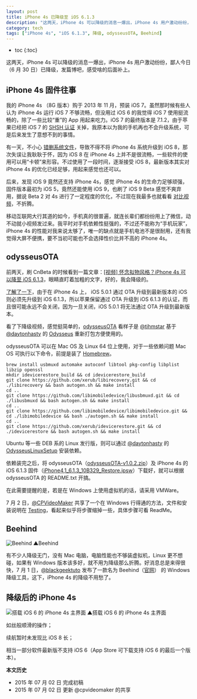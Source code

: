 ```yaml
---
layout: post
title: iPhone 4s 已降级至 iOS 6.1.3
description: "这两天，iPhone 4s 可以降级的消息一爆出，iPhone 4s 用户激动纷纷，鄙人今日（6 月 30 日）已降级，发篇博吧，感受啥的后面补上。"
category: tech
tags: ["iPhone 4s", "iOS 6.1.3", 降级, odysseusOTA, Beehind]
---
```


* toc
{:toc}

这两天，iPhone 4s 可以降级的消息一爆出，iPhone 4s 用户激动纷纷，鄙人今日（6 月 30 日）已降级，发篇博吧，感受啥的后面补上。

## iPhone 4s 固件往事

我的 iPhone 4s （8G 版本）购于 2013 年 11 月，预装 iOS 7。虽然那时候有些人认为 iPhone 4s 运行 iOS 7 不够流畅，但没用过 iOS 6 的我觉得 iOS 7 使用挺流畅的，除了一些比较“重”的 App 用起来吃力。iOS 7 的最终版本是 7.1.2，由于苹果已经把 iOS 7 的 [SHSH 认证](https://www.theiphonewiki.com/wiki/SHSH) 关掉，我原本以为我的手机再也不会升级系统，可是后来发生了意想不到的事情。

有一天，不小心 [错删系统文件](/shuangpin-for-iphone.html#section)，导致不得不将 iPhone 4s 系统升级到 iOS 8，那次失误让我耿耿于怀，因为 iOS 8 在 iPhone 4s 上并不是很流畅，一些软件的使用可以用“卡顿”来形容。不过使用了一段时间，逐渐接受 iOS 8，最新版本其实对 iPhone 4s 的优化已经足够，用起来感觉也还可以。

后来，发现 iOS 9 竟然还支持 iPhone 4s，感觉 iPhone 4s 的生命力足够顽强，固件版本最初为 iOS 5，竟然还能使用 iOS 9，也刷了 iOS 9 Beta 感觉不爽弃用，据说 Beta 2 对 4s 进行了一定程度的优化，不过现在我最多也就看看 [对比视频](https://www.youtube.com/channel/UCg7ckDevnFST7lWlCCZ1c3w)，不折腾。

移动互联网大行其道的如今，手机真的很普遍，就连长辈们都纷纷用上了微信，动不动就小视频发过来。我平时对手机依赖性挺强的，不过还不能称为“手机玩家”，iPhone 4s 的性能对我来说太够了，唯一的缺点就是手机电池不是很耐用，还有我觉得大屏不便携，要不当初可能也不会选择性价比并不高的 iPhone 4s。

## odysseusOTA

前两天，刷 CnBeta 的时候看到一篇文章：[[视频] 怀念拟物风格？iPhone 4s 可以降至 iOS 6.1.3](http://www.cnbeta.com/articles/406483.htm)，眼睛直盯着加粗的文字，好的，我会降级的。

[了解了一下](http://www.reddit.com/r/jailbreak/comments/3bfrd5/)，由于在 iPhone 4s 上， iOS 5.0.1 通过 OTA 升级到最新版本的 iOS 则必须先升级到 iOS 6.1.3，所以苹果保留通过 OTA 升级到 iOS 6.1.3 的认证，而且很可能永远不会关闭，因为一旦关闭，iOS 5.0.1 将无法通过 OTA 升级到最新版本。

看了下降级视频，感觉挺简单的，[odysseusOTA](https://youtu.be/Wo7mGdMcjxw) 看样子是 [@tihmstar](https://twitter.com/tihmstar) 基于 [@daytonhasty](https://twitter.com/daytonhasty) 的 [Odysseus](http://dayt0n.github.io/articles/Odysseus/) 重新打包方便使用的。

odysseusOTA 可以在 Mac OS 及 Linux 64 位上使用，对于一些依赖问题 Mac OS 可执行以下命令，前提是装了 [Homebrew](http://brew.sh/)。

    brew install usbmuxd automake autoconf libtool pkg-config libplist libzip openssl
    mkdir idevicerestore_build && cd idevicerestore_build
    git clone https://github.com/xerub/libirecovery.git && cd ./libirecovery && bash autogen.sh && make install
    cd ..
    git clone https://github.com/libimobiledevice/libusbmuxd.git && cd ./libusbmuxd && bash autogen.sh && make install
    cd ..
    git clone https://github.com/libimobiledevice/libimobiledevice.git && cd ./libimobiledevice && bash ./autogen.sh && make install
    cd ..
    git clone https://github.com/xerub/idevicerestore.git && cd ./idevicerestore && bash autogen.sh && make install

Ubuntu 等一些 DEB 系的 Linux 发行版，则可以通过 [@daytonhasty](https://twitter.com/daytonhasty) 的 [OdysseusLinuxSetup](https://github.com/dayt0n/OdysseusLinuxSetup) 安装依赖。

依赖装完之后，将 odysseusOTA（[odysseusOTA-v1.0.2.zip](https://www.dropbox.com/s/fg6ri2yh7qez1w5/odysseusOTA-v1.0.2.zip)）及 iPhone 4s 的 iOS 6.1.3 固件（[iPhone4,1_6.1.3_10B329_Restore.ipsw](http://appldnld.apple.com/iOS6.1/091-2611.20130319.Fr54r/iPhone4,1_6.1.3_10B329_Restore.ipsw)）下载好，就可以根据 odysseusOTA 的 README.txt 开搞。

在此需要提醒的是，若是在 Windows 上使用虚拟机的话，请采用 VMWare。

7 月 2 日，[@CPVideoMaker](https://twitter.com/cpvideomaker) 共享了一个在 Windows 行得通的方法，文件和安装说明在 [Testing](https://drive.google.com/folderview?id=0ByxMOiAf78kIfkRSa211YXlCZzA4dS1IV3p3YTVncU1UZldEWXNraTZ2RG5Ha083WFllYzQ)，看起来似乎将步骤缩掉一些，具体步骤可看 ReadMe。

## Beehind

![Beehind]({{site.IMG_PATH}}/downgrade-iphone-4s-to-ios-613-01.png?imageView2/2/w/640)
▲Beehind

有不少人降级无门，没有 Mac 电脑，电脑性能也不够装虚拟机，Linux 更不想碰，如果有 Windows 版本该多好，就不用为降级那么折腾。好消息总是来得很快，7 月 1 日，[@blackgeektuto](https://twitter.com/blackgeektuto) 发布了一款名为 Beehind（[官网](http://geeksn0w.it/Beehind/)） 的 Windows 降级工具，这下，iPhone 4s 的降级不用愁了。

## 降级后的 iPhone 4s

![搭载 iOS 6 的 iPhone 4s 主界面]({{site.IMG_PATH}}/downgrade-iphone-4s-to-ios-613-02.png?imageView2/2/w/480)
▲搭载 iOS 6 的 iPhone 4s 主界面

如丝般顺滑的操作；

续航暂时未发现比 iOS 8 长；

相当一部分软件最新版不支持 iOS 6（App Store 可下载支持 iOS 6 的最后一个版本）。

**本文历史**

* 2015 年 07 月 02 日 完成初稿
* 2015 年 07 月 02 日 更新 @cpvideomaker 的共享
